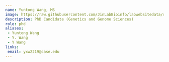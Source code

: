```yaml
---
name: Yuntong Wang, MS
image: https://raw.githubusercontent.com/JinLabBioinfo/labwebsitedata/refs/heads/main/image_members/yuntong-wang.jpg
description: PhD Candidate (Genetics and Genome Sciences)
role: phd
aliases:
 - Yuntong Wang
 - Y. Wang
 - Y Wang
links:
 email: yxw2219@case.edu
---
```

